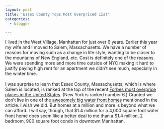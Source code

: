 ```yaml
---
layout: post
title: 'Essex County Tops Most Overpriced List'
categories:
  - blogger

---
```


I lived in the West Village, Manhattan for just over 6 years.  Earlier this year my wife and I moved to Salem, Massachusetts.  We have a number of reasons for moving such as a change in life style, wanting to be closer to the mountains of New England, etc.  Cost is definitely one of the reasons.  We were spending more and more time outside of NYC making it hard to justify paying high rent for an apartment we didn't see much, especially in the winter time.  <br /><br />I was surprise to learn that Essex County, Massachusetts, which is where Salem is located, is ranked at the top of the recent <a href="http://realestate.msn.com/Rentals/Articleforbes.aspx?cp-documentid=648559&amp;GT1=8384">Forbes most overprice places in the United States</a>.  (New York is ranked number 6.)  Granted we don't live in one of the <a href="http://rmne-remaxadvantagerealestate-salem-ma.com/Properties/PropDispForm.php?idx_prop=101582664&amp;QueryID=44b53c2373630&amp;3">awesomely big water front homes</a> mentioned in the article.  I wish we did.  But homes at a million and more is beyond what we can afford.  I will say, though, that $1.4 million for a 4,000 square foot water front home does seem like a better deal to me than a $1.4 million, 2 bedroom, 900 square foot condo in downtown Manhattan.
